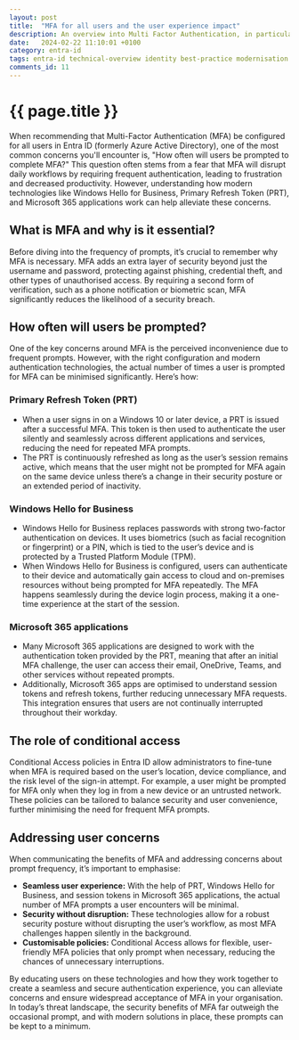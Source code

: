 ```yaml
---
layout: post
title:  "MFA for all users and the user experience impact"
description: An overview into Multi Factor Authentication, in particular the impact on the user experience.  Why would you not enable MFA for all users?
date:   2024-02-22 11:10:01 +0100
category: entra-id
tags: entra-id technical-overview identity best-practice modernisation
comments_id: 11
---
```

<h1>{{ page.title }}</h1>

When recommending that Multi-Factor Authentication (MFA) be configured for all users in Entra ID (formerly Azure Active Directory), one of the most common concerns you'll encounter is, "How often will users be prompted to complete MFA?" This question often stems from a fear that MFA will disrupt daily workflows by requiring frequent authentication, leading to frustration and decreased productivity. However, understanding how modern technologies like Windows Hello for Business, Primary Refresh Token (PRT), and Microsoft 365 applications work can help alleviate these concerns.

## What is MFA and why is it essential?

Before diving into the frequency of prompts, it’s crucial to remember why MFA is necessary. MFA adds an extra layer of security beyond just the username and password, protecting against phishing, credential theft, and other types of unauthorised access. By requiring a second form of verification, such as a phone notification or biometric scan, MFA significantly reduces the likelihood of a security breach.

## How often will users be prompted?

One of the key concerns around MFA is the perceived inconvenience due to frequent prompts. However, with the right configuration and modern authentication technologies, the actual number of times a user is prompted for MFA can be minimised significantly. Here’s how:

### Primary Refresh Token (PRT)

- When a user signs in on a Windows 10 or later device, a PRT is issued after a successful MFA. This token is then used to authenticate the user silently and seamlessly across different applications and services, reducing the need for repeated MFA prompts.
- The PRT is continuously refreshed as long as the user’s session remains active, which means that the user might not be prompted for MFA again on the same device unless there’s a change in their security posture or an extended period of inactivity.

### Windows Hello for Business

- Windows Hello for Business replaces passwords with strong two-factor authentication on devices. It uses biometrics (such as facial recognition or fingerprint) or a PIN, which is tied to the user’s device and is protected by a Trusted Platform Module (TPM).
- When Windows Hello for Business is configured, users can authenticate to their device and automatically gain access to cloud and on-premises resources without being prompted for MFA repeatedly. The MFA happens seamlessly during the device login process, making it a one-time experience at the start of the session.

### Microsoft 365 applications

- Many Microsoft 365 applications are designed to work with the authentication token provided by the PRT, meaning that after an initial MFA challenge, the user can access their email, OneDrive, Teams, and other services without repeated prompts.
- Additionally, Microsoft 365 apps are optimised to understand session tokens and refresh tokens, further reducing unnecessary MFA requests. This integration ensures that users are not continually interrupted throughout their workday.

## The role of conditional access

Conditional Access policies in Entra ID allow administrators to fine-tune when MFA is required based on the user’s location, device compliance, and the risk level of the sign-in attempt. For example, a user might be prompted for MFA only when they log in from a new device or an untrusted network. These policies can be tailored to balance security and user convenience, further minimising the need for frequent MFA prompts.

## Addressing user concerns

When communicating the benefits of MFA and addressing concerns about prompt frequency, it’s important to emphasise:

- **Seamless user experience:** With the help of PRT, Windows Hello for Business, and session tokens in Microsoft 365 applications, the actual number of MFA prompts a user encounters will be minimal.
- **Security without disruption:** These technologies allow for a robust security posture without disrupting the user’s workflow, as most MFA challenges happen silently in the background.
- **Customisable policies:** Conditional Access allows for flexible, user-friendly MFA policies that only prompt when necessary, reducing the chances of unnecessary interruptions.

By educating users on these technologies and how they work together to create a seamless and secure authentication experience, you can alleviate concerns and ensure widespread acceptance of MFA in your organisation. In today’s threat landscape, the security benefits of MFA far outweigh the occasional prompt, and with modern solutions in place, these prompts can be kept to a minimum.
